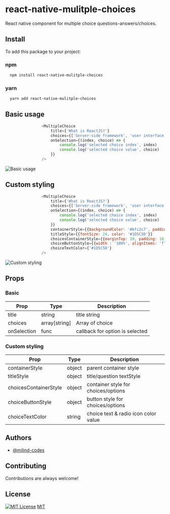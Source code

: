 
# react-native-mulitple-choices

React native component for multiple choice questions-answers/choices.


## Install

To add this package to your project:

### npm
```bash
  npm install react-native-mulitple-choices
```
### yarn
```bash
  yarn add react-native-mulitple-choices
```

## Basic usage

```javascript
                <MultipleChoice
                    title={'What is ReactJS?'}
                    choices={['Server-side framework', 'user interface framework', 'both a and b', 'none of the above']}
                    onSelection={(index, choice) => {
                        console.log('selected choice index', index)
                        console.log('selected choice value', choice)
                    }}
                />
```

![Basic usage](https://user-images.githubusercontent.com/123744955/215139776-9d61ee1c-bf7a-441c-9cdb-d3cd3ba44448.png)

## Custom styling
```javascript
                <MultipleChoice
                    title={'What is ReactJS?'}
                    choices={['Server-side framework', 'user interface framework', 'both a and b', 'none of the above']}
                    onSelection={(index, choice) => {
                        console.log('selected choice index', index)
                        console.log('selected choice value', choice)
                    }}
                    containerStyle={{backgroundColor: '#bfc2c7', paddingVertical: 25, paddingHorizontal: 10, borderRadius: 6}}
                    titleStyle={{fontSize: 24, color: '#1D5C5D'}}
                    choicesContainerStyle={{marginTop: 10, padding: 10, borderWidth: 0.5, borderColor: '#1D5C5D', borderRadius: 12}}
                    choiceButtonStyle={{width : '100%', alignItems: 'flex-start'}}
                    choiceTextColor={'#1D5C5D'}
                />
```
![Custom styling](https://user-images.githubusercontent.com/123744955/215140697-37c152e4-9a61-4592-9111-f69faa469292.png)


## Props
### Basic
| Prop          | Type          |  Description                      |
| --------------|---------------|-----------------------------------|
| title         | string        |  title string                     |
| choices       | array[string] | Array of choice                   |
| onSelection   | func          |  callback for option is selected  |


### Custom styling
| Prop                      | Type          |  Description                          |
| --------------            |---------------|-----------------------------------    |
| containerStyle            | object        |  parent container style               |
| titleStyle                | object        |  title/question  textStyle                 |
| choicesContainerStyle     | object        |  container style for choices/options  |
| choiceButtonStyle         | object        |  button style for choices/options     |
| choiceTextColor          | string         |  choice text & radio icon color value  |

## Authors
- [@milind-codes](https://github.com/milind-codes)


## Contributing

Contributions are always welcome!



## License
[![MIT License](https://img.shields.io/badge/License-MIT-green.svg)](https://choosealicense.com/licenses/mit/)
[MIT](https://choosealicense.com/licenses/mit/)


